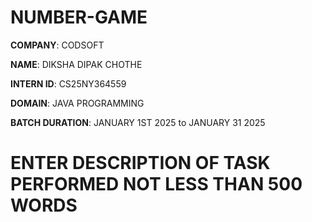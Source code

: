 # NUMBER-GAME

**COMPANY**: CODSOFT

**NAME**: DIKSHA DIPAK CHOTHE 

**INTERN ID**: CS25NY364559

**DOMAIN**: JAVA PROGRAMMING

**BATCH DURATION**: JANUARY 1ST 2025  to JANUARY 31 2025

# ENTER DESCRIPTION OF TASK PERFORMED NOT LESS THAN 500 WORDS

